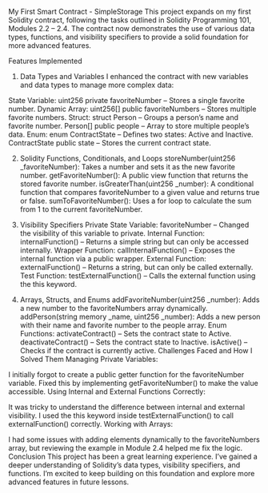 My First Smart Contract - SimpleStorage
This project expands on my first Solidity contract, following the tasks outlined in Solidity Programming 101, Modules 2.2 – 2.4. The contract now demonstrates the use of various data types, functions, and visibility specifiers to provide a solid foundation for more advanced features.

Features Implemented
1. Data Types and Variables
I enhanced the contract with new variables and data types to manage more complex data:

State Variable: uint256 private favoriteNumber – Stores a single favorite number.
Dynamic Array: uint256[] public favoriteNumbers – Stores multiple favorite numbers.
Struct: struct Person – Groups a person’s name and favorite number.
Person[] public people – Array to store multiple people’s data.
Enum: enum ContractState – Defines two states: Active and Inactive.
ContractState public state – Stores the current contract state.

2. Solidity Functions, Conditionals, and Loops
storeNumber(uint256 _favoriteNumber): Takes a number and sets it as the new favorite number.
getFavoriteNumber(): A public view function that returns the stored favorite number.
isGreaterThan(uint256 _number): A conditional function that compares favoriteNumber to a given value and returns true or false.
sumToFavoriteNumber(): Uses a for loop to calculate the sum from 1 to the current favoriteNumber.

4. Visibility Specifiers
Private State Variable: favoriteNumber – Changed the visibility of this variable to private.
Internal Function: internalFunction() – Returns a simple string but can only be accessed internally.
Wrapper Function: callInternalFunction() – Exposes the internal function via a public wrapper.
External Function: externalFunction() – Returns a string, but can only be called externally.
Test Function: testExternalFunction() – Calls the external function using the this keyword.

6. Arrays, Structs, and Enums
addFavoriteNumber(uint256 _number): Adds a new number to the favoriteNumbers array dynamically.
addPerson(string memory _name, uint256 _number): Adds a new person with their name and favorite number to the people array.
Enum Functions:
activateContract() – Sets the contract state to Active.
deactivateContract() – Sets the contract state to Inactive.
isActive() – Checks if the contract is currently active.
Challenges Faced and How I Solved Them
Managing Private Variables:

I initially forgot to create a public getter function for the favoriteNumber variable. Fixed this by implementing getFavoriteNumber() to make the value accessible.
Using Internal and External Functions Correctly:

It was tricky to understand the difference between internal and external visibility. I used the this keyword inside testExternalFunction() to call externalFunction() correctly.
Working with Arrays:

I had some issues with adding elements dynamically to the favoriteNumbers array, but reviewing the example in Module 2.4 helped me fix the logic.
Conclusion
This project has been a great learning experience. I’ve gained a deeper understanding of Solidity’s data types, visibility specifiers, and functions. I’m excited to keep building on this foundation and explore more advanced features in future lessons.

